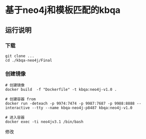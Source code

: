 

# 基于neo4j和模板匹配的kbqa

## 运行说明

### 下载

```
git clone ...
cd ./kbqa-neo4j/Final
```

### 创建镜像

```shell
# 创建镜像
docker build  -f "Dockerfile" -t kbqa:neo4j-v1.0 .

# 创建容器 from 
docker run -deteach -p 9974:7474 -p 9987:7687 -p 9988:8888 --interactive --tty --name kbqa-neo4j-p8487 kbqa:neo4j-v1.0

# 进入容器
docker exec -ti neo4jv3.1 /bin/bash
```

修改





